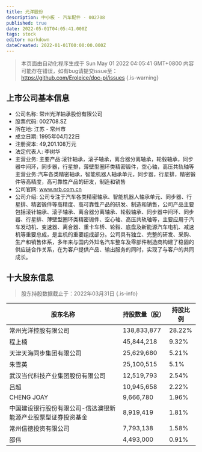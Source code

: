```yaml
---
title: 光洋股份
description: 中小板 - 汽车配件 - 002708
published: true
date: 2022-05-01T04:05:41.000Z
tags: stock
editor: markdown
dateCreated: 2022-01-01T00:00:00.000Z
---
```


> 本页面由自动化程序生成于 Sun May 01 2022 04:05:41 GMT+0800
> 内容可能存在错误，如有bug请提交issue至：https://github.com/Eroleice/doc-pi/issues
{.is-warning}

## 上市公司基本信息
- 公司名称: 常州光洋轴承股份有限公司
- 股票代码: 002708.SZ
- 所在地: 江苏 - 常州市
- 成立日期: 1995年04月22日
- 注册资本: 49,201.108万元
- 法定代表人: 李树华
- 主营业务: 主要产品:滚针轴承，滚子轴承，离合器分离轴承，轮毂轴承，同步器中间环，同步器，行星排，薄壁型圈环类精密锻件，空心轴，高压共轨轴等主营业务:汽车各类精密轴承，智能机器人轴承单元，同步器，行星排，精密锻件等高精度，高可靠性产品的研发，制造和销售
- 公司官网: www.nrb.com.cn
- 公司介绍: 公司专注于汽车各类精密轴承、智能机器人轴承单元、同步器、行星排、精密锻件等高精度、高可靠性产品的研发、制造和销售，公司产品主要包括滚针轴承、滚子轴承、离合器分离轴承、轮毂轴承、同步器中间环、同步器、行星排、薄壁型圈环类精密锻件、空心轴、高压共轨轴等，主要应用于汽车发动机、变速器、离合器、重卡车桥、轮毂、底盘及新能源汽车电机、减速机等重要总成，是主机的重要组成部分。公司具有独立、完整的研发、采购、生产和销售体系，多年来与国内外知名汽车整车及零部件制造商构建了稳固的供应链合作关系，在为客户提供产品、输出服务的同时，实现了与客户的共同成长。


## 十大股东信息
> 股东持股数据截止于：2022年03月31日
{.is-info}

| 股东名称 | 持股数量（股） | 持股比例 |
| --- | --- | --- |
| 常州光洋控股有限公司 | 138,833,877 | 28.22% |
| 程上楠 | 45,844,218 | 9.32% |
| 天津天海同步集团有限公司 | 25,629,680 | 5.21% |
| 朱雪英 | 25,100,515 | 5.1% |
| 武汉当代科技产业集团股份有限公司 | 12,519,793 | 2.54% |
| 吕超 | 10,945,658 | 2.22% |
| CHENG JOAY | 9,666,780 | 1.96% |
| 中国建设银行股份有限公司-信达澳银新能源产业股票型证券投资基金 | 8,919,419 | 1.81% |
| 常州信德投资有限公司 | 7,793,138 | 1.58% |
| 邵伟 | 4,493,000 | 0.91% |




